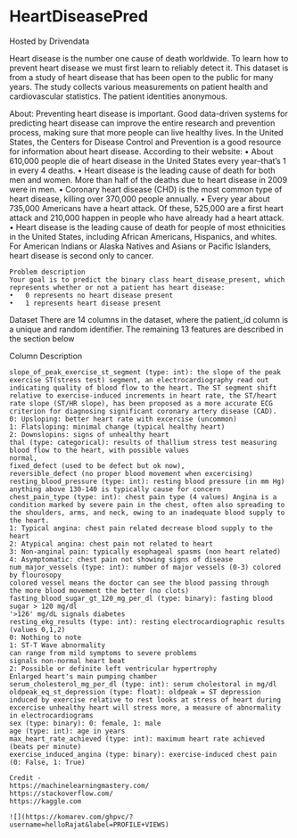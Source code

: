 # HeartDiseasePred

Hosted by Drivendata

Heart disease is the number one cause of death worldwide. To learn how to prevent heart disease we must first learn to reliably detect it.
This dataset is from a study of heart disease that has been open to the public for many years. The study collects various measurements on patient health and cardiovascular statistics. The patient identities anonymous.

About:
Preventing heart disease is important. Good data-driven systems for predicting heart disease can improve the entire research and prevention process, making sure that more people can live healthy lives.
In the United States, the Centers for Disease Control and Prevention is a good resource for information about heart disease. According to their website:
•	About 610,000 people die of heart disease in the United States every year–that’s 1 in every 4 deaths.
•	Heart disease is the leading cause of death for both men and women. More than half of the deaths due to heart disease in 2009 were in men.
•	Coronary heart disease (CHD) is the most common type of heart disease, killing over 370,000 people annually.
•	Every year about 735,000 Americans have a heart attack. Of these, 525,000 are a first heart attack and 210,000 happen in people who have already had a heart attack.
•	Heart disease is the leading cause of death for people of most ethnicities in the United States, including African Americans, Hispanics, and whites. For American Indians or Alaska Natives and Asians or Pacific Islanders, heart disease is second only to cancer.

```
Problem description
Your goal is to predict the binary class heart_disease_present, which represents whether or not a patient has heart disease:
•	0 represents no heart disease present
•	1 represents heart disease present
```

Dataset
There are 14 columns in the dataset, where the patient_id column is a unique and random identifier. The remaining 13 features are described in the section below

Column Description

```
slope_of_peak_exercise_st_segment (type: int): the slope of the peak exercise ST(stress test) segment, an electrocardiography read out indicating quality of blood flow to the heart. The ST segment shift relative to exercise-induced increments in heart rate, the ST/heart rate slope (ST/HR slope), has been proposed as a more accurate ECG criterion for diagnosing significant coronary artery disease (CAD).
0: Upsloping: better heart rate with excercise (uncommon)
1: Flatsloping: minimal change (typical healthy heart)
2: Downslopins: signs of unhealthy heart
thal (type: categorical): results of thallium stress test measuring blood flow to the heart, with possible values
normal,
fixed_defect (used to be defect but ok now),
reversible_defect (no proper blood movement when excercising)
resting_blood_pressure (type: int): resting blood pressure (in mm Hg) anything above 130-140 is typically cause for concern
chest_pain_type (type: int): chest pain type (4 values) Angina is a condition marked by severe pain in the chest, often also spreading to the shoulders, arms, and neck, owing to an inadequate blood supply to the heart.
1: Typical angina: chest pain related decrease blood supply to the heart
2: Atypical angina: chest pain not related to heart
3: Non-anginal pain: typically esophageal spasms (non heart related)
4: Asymptomatic: chest pain not showing signs of disease
num_major_vessels (type: int): number of major vessels (0-3) colored by flourosopy
colored vessel means the doctor can see the blood passing through
the more blood movement the better (no clots)
fasting_blood_sugar_gt_120_mg_per_dl (type: binary): fasting blood sugar > 120 mg/dl
'>126' mg/dL signals diabetes
resting_ekg_results (type: int): resting electrocardiographic results (values 0,1,2)
0: Nothing to note
1: ST-T Wave abnormality
can range from mild symptoms to severe problems
signals non-normal heart beat
2: Possible or definite left ventricular hypertrophy
Enlarged heart's main pumping chamber
serum_cholesterol_mg_per_dl (type: int): serum cholestoral in mg/dl
oldpeak_eq_st_depression (type: float): oldpeak = ST depression induced by exercise relative to rest looks at stress of heart during excercise unhealthy heart will stress more, a measure of abnormality in electrocardiograms
sex (type: binary): 0: female, 1: male
age (type: int): age in years
max_heart_rate_achieved (type: int): maximum heart rate achieved (beats per minute)
exercise_induced_angina (type: binary): exercise-induced chest pain (0: False, 1: True)

Credit - 
https://machinelearningmastery.com/
https://stackoverflow.com/
https://kaggle.com
```


```
![](https://komarev.com/ghpvc/?username=helloRajat&label=PROFILE+VIEWS)
```
